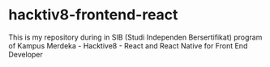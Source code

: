 # hacktiv8-frontend-react
This is my repository during in SIB (Studi Independen Bersertifikat) program of Kampus Merdeka - Hacktive8 - React and React Native for Front End Developer
